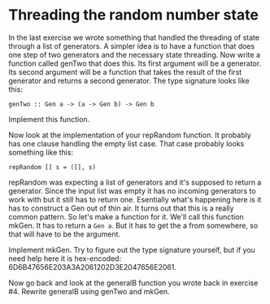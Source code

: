 # Threading the random number state

In the last exercise we wrote something that handled the threading of state
through a list of generators.  A simpler idea is to have a function that does
one step of two generators and the necessary state threading.  Now write a
function called genTwo that does this.  Its first argument will be a
generator.  Its second argument will be a function that takes the result of
the first generator and returns a second generator.  The type signature looks
like this:

    genTwo :: Gen a -> (a -> Gen b) -> Gen b

Implement this function.

Now look at the implementation of your repRandom function.  It probably has one
clause handling the empty list case.  That case probably looks something like this:

    repRandom [] s = ([], s)

repRandom was expecting a list of generators and it's supposed to return a
generator. Since the input list was empty it has no incoming generators to work
with but it still has to return one. Esentially what's happening here is it has
to construct a Gen out of thin air. It turns out that this is a really common
pattern. So let's make a function for it. We'll call this function mkGen. It has
to return a `Gen a`. But it has to get the a from somewhere, so that will have
to be the argument.

Implement mkGen. Try to figure out the type signature yourself, but if you need
help here it is hex-encoded: 6D6B47656E203A3A2061202D3E2047656E2061.

Now go back and look at the generalB function you wrote back in exercise #4.
Rewrite generalB using genTwo and mkGen.
